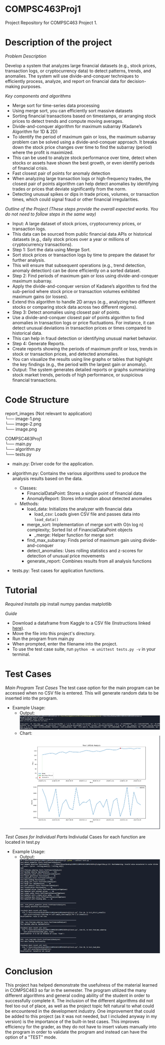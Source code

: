 # COMPSC463Proj1
Project Repository for COMPSC463 Project 1.


# Description of the project

*Problem Description*

Develop a system that analyzes large financial datasets (e.g., stock prices, transaction logs, or cryptocurrency data) to detect patterns, trends, and anomalies. The system will use divide-and-conquer techniques to efficiently process, analyze, and report on financial data for decision-making purposes.

*Key components and algorithms*

- Merge sort for time-series data processing
- Using merge sort, you can efficiently sort massive datasets
- Sorting financial transactions based on timestamps, or arranging stock prices to detect trends and compute moving averages.
- Divide-and-conquer algorithm for maximum subarray (Kadane’s Algorithm for 1D & 2D)
- To identify the period of maximum gain or loss, the maximum subarray problem can be solved using a divide-and-conquer approach. It breaks down the stock price changes over time to find the subarray (period) where the profit is maximized.
- This can be used to analyze stock performance over time, detect when stocks or assets have shown the best growth, or even identify periods of financial crisis.
- Fast closest pair of points for anomaly detection
- When analyzing large transaction logs or high-frequency trades, the closest pair of points algorithm can help detect anomalies by identifying trades or prices that deviate significantly from the norm.
- Detecting unusual spikes or dips in trade prices, volumes, or transaction times, which could signal fraud or other financial irregularities.
 

*Outline of the Project (These steps provide the overall expected works. You do not need to follow steps in the same way)*

- Input: A large dataset of stock prices, cryptocurrency prices, or transaction logs.
- This data can be sourced from public financial data APIs or historical datasets (e.g., daily stock prices over a year or millions of cryptocurrency transactions).
- Step 1: Sort the data using Merge Sort.
- Sort stock prices or transaction logs by time to prepare the dataset for further analysis.
- This will ensure that subsequent operations (e.g., trend detection, anomaly detection) can be done efficiently on a sorted dataset.
- Step 2: Find periods of maximum gain or loss using divide-and-conquer maximum subarray.
- Apply the divide-and-conquer version of Kadane’s algorithm to find the sub-period where stock price or transaction volumes exhibited maximum gains (or losses).
- Extend this algorithm to handle 2D arrays (e.g., analyzing two different stocks or comparing stock data across two different regions).
- Step 3: Detect anomalies using closest pair of points.
- Use a divide-and-conquer closest pair of points algorithm to find anomalies in transaction logs or price fluctuations. For instance, it can detect unusual deviations in transaction prices or times compared to historical data.
- This can help in fraud detection or identifying unusual market behavior.
- Step 4: Generate Reports.
- Create reports showing the periods of maximum profit or loss, trends in stock or transaction prices, and detected anomalies.
- You can visualize the results using line graphs or tables that highlight the key findings (e.g., the period with the largest gain or anomaly).
- Output: The system generates detailed reports or graphs summarizing stock market trends, periods of high performance, or suspicious financial transactions.

# Code Structure
report_images (Not relevant to application)<br>
    └── image-1.png<br>
    └── image-2.png<br>
    └── image.png<br>

COMPSC463Proj1<br>
    └── main.py<br>
    └── algorithm.py<br>
    └── tests.py<br>

- main.py: Driver code for the application.

- algorithm.py: Contains the various algorithms used to produce the analysis results based on the data.
  - Classes:
    - FinancialDataPoint: Stores a single point of financial data
    - AnomalyReport: Stores information about detected anomalies
  - Methods:
    - load_data: Initializes the analyzer with financial data
      - load_csv: Loads given CSV file and passes data into `load_data()`
    - merge_sort: Implementation of merge sort with O(n log n) complexity; Sorted list of FinancialDataPoint objects
      - _merge: Helper function for merge sort
    - find_max_subarray: Finds period of maximum gain using divide-and-conquer
    - detect_anomalies: Uses rolling statistics and z-scores for detection of unusual price movements
    - generate_report: Combines results from all analysis functions

- tests.py: Test cases for application functions.

# Tutorial

*Required Installs*
pip install numpy pandas matplotlib

*Guide*
- Download a dataframe from Kaggle to a CSV file (Instructions linked [here](https://www.kaggle.com/discussions/getting-started/58426)).
- Move the file into this project's directory.
- Run the program from main.py
- When prompted, enter the filename into the project.
- To use the test case suite, run `python -m unittest tests.py -v` in your terminal.

# Test Cases

*Main Program Test Cases*
The test case option for the main program can be accessed when no CSV file is entered. This will generate random data to be inserted into the program.
- Example Usage:
  - Output: ![alt text](report_images/image.png)
  - Chart: ![alt text](report_images/image-1.png)

*Test Cases for Individual Parts*
Indiviudal Cases for each function are located in test.py
- Example Usage:
  - Output: ![alt text](report_images/image-2.png)
# Conclusion
This project has helped demonstrate the usefulness of the material learned in COMPSC463 so far in the semester. The program utilized the many different algorithms and general coding ability of the student in order to successfully complete it. The inclusion of the different algorithms did not feel too out of place, as well as the project topic felt natural to what could be encountered in the development industry. One improvement that could be added to this project (as it was not needed, but I included anyway in my version) is the importance of the built-in test cases. This improves efficiency for the grader, as they do not have to insert values manually into the program in order to validate the program and instead can have the option of a "TEST" mode.